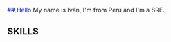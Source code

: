 <span style="color: blue"> ## Hello</span> 
My name is Iván, I'm from Perú and I'm a SRE.

## SKILLS